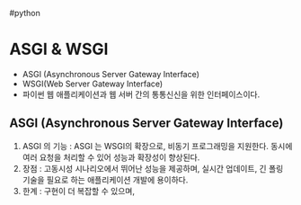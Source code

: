 #python
# ASGI & WSGI
- ASGI (Asynchronous Server Gateway Interface)
- WSGI(Web Server Gateway Interface)
- 파이썬 웹 애플리케이션과  웹 서버 간의  통통신신을  위한 인터페이스이다.
## ASGI (Asynchronous Server Gateway Interface)
1. ASGI 의 기능 : ASGI 는 WSGI의 확장으로, 비동기 프로그래밍을 지원한다. 동시에 여러 요청을 처리할 수 있어 성능과 확장성이 향상된다.
2. 장점 : 고동시성 시나리오에서 뛰어난 성능을 제공하며, 실시간 업데이트, 긴 폴링 기술을 필요로 하는 애플리케이션 개발에 용이하다.
3. 한계 : 구현이 더 복잡할 수 있으며, 